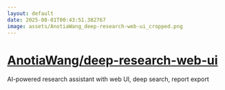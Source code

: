 ```yaml
---
layout: default
date: 2025-08-01T00:43:51.382767
image: assets/AnotiaWang_deep-research-web-ui_cropped.png
---
```


# [AnotiaWang/deep-research-web-ui](https://github.com/AnotiaWang/deep-research-web-ui)

AI-powered research assistant with web UI, deep search, report export
